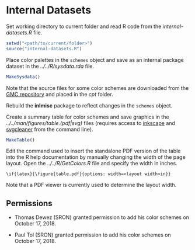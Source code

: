 # Internal Datasets

Set working directory to current folder and read R code from the
*internal-datasets.R* file.

```r
setwd("<path/to/current/folder>")
source("internal-datasets.R")
```

Place color palettes in the `schemes` object and save as an
internal package dataset in the *../../R/sysdata.rda* file.

```r
MakeSysdata()
```

Note that the source files for some color schemes are downloaded from the
[GMC repository](https://github.com/GenericMappingTools/gmt/tree/master/share/cpt)
and placed in the *cpt* folder.

Rebuild the **inlmisc** package to reflect changes in the `schemes` object.

Create a summary table for color schemes and save graphics in the
*../../man/figures/table.(pdf|svg)* files
(requires access to [inkscape](https://inkscape.org/) and
[svgcleaner](https://github.com/RazrFalcon/svgcleaner) from the command line).

```r
MakeTable()
```

Edit the command used to insert the standalone PDF version of the table
into the R help documentation by manually changing the width of the page layout.
Open the *../../R/GetColors.R* file and specify the width in inches.

```
\if{latex}{\figure{table.pdf}{options: width=<layout width>in}}
```

Note that a PDF viewer is currently used to determine the layout width.

## Permissions

* Thomas Dewez (SRON) granted permission to add his color schemes on October 17, 2018.

* Paul Tol (SRON) granted permission to add his color schemes on October 17, 2018.
